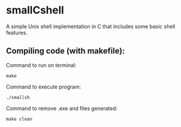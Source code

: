 # smallCshell
 A simple Unix shell implementation in C that includes some basic shell features.
 
 ## Compiling code (with makefile):
Command to run on terminal:             
```
make
```
Command to execute program:             
```
./smallsh
```
Command to remove .exe and files generated:        
```
make clean
```
